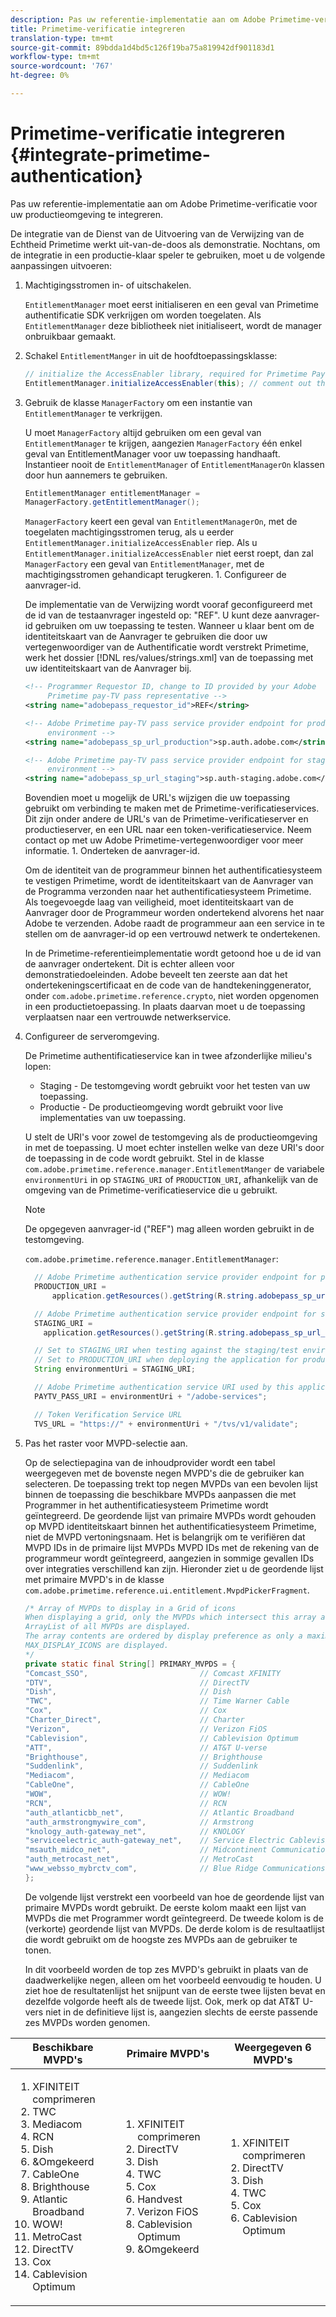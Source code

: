 ```yaml
---
description: Pas uw referentie-implementatie aan om Adobe Primetime-verificatie voor uw productieomgeving te integreren.
title: Primetime-verificatie integreren
translation-type: tm+mt
source-git-commit: 89bdda1d4bd5c126f19ba75a819942df901183d1
workflow-type: tm+mt
source-wordcount: '767'
ht-degree: 0%

---
```



# Primetime-verificatie integreren {#integrate-primetime-authentication}

Pas uw referentie-implementatie aan om Adobe Primetime-verificatie voor uw productieomgeving te integreren.

De integratie van de Dienst van de Uitvoering van de Verwijzing van de Echtheid Primetime werkt uit-van-de-doos als demonstratie. Nochtans, om de integratie in een productie-klaar speler te gebruiken, moet u de volgende aanpassingen uitvoeren:

1. Machtigingsstromen in- of uitschakelen.

   `EntitlementManager` moet eerst initialiseren en een geval van Primetime authentificatie SDK verkrijgen om worden toegelaten. Als `EntitlementManager` deze bibliotheek niet initialiseert, wordt de manager onbruikbaar gemaakt.
1. Schakel `EntitlementManger` in uit de hoofdtoepassingsklasse:

   ```java
   // initialize the AccessEnabler library, required for Primetime PayTV Pass entitlement workflows 
   EntitlementManager.initializeAccessEnabler(this); // comment out this line to disable entitlement workflows
   ```

1. Gebruik de klasse `ManagerFactory` om een instantie van `EntitlementManager` te verkrijgen.

   U moet `ManagerFactory` altijd gebruiken om een geval van `EntitlementManager` te krijgen, aangezien `ManagerFactory` één enkel geval van EntitlementManager voor uw toepassing handhaaft. Instantieer nooit de `EntitlementManager` of `EntitlementManagerOn` klassen door hun aannemers te gebruiken.

   ```java
   EntitlementManager entitlementManager =  
   ManagerFactory.getEntitlementManager();
   ```

   `ManagerFactory` keert een geval van `EntitlementManagerOn`, met de toegelaten machtigingsstromen terug, als u eerder `EntitlementManager.initializeAccessEnabler` riep. Als u `EntitlementManager.initializeAccessEnabler` niet eerst roept, dan zal `ManagerFactory` een geval van `EntitlementManager`, met de machtigingsstromen gehandicapt terugkeren. 1. Configureer de aanvrager-id.

   De implementatie van de Verwijzing wordt vooraf geconfigureerd met de id van de testaanvrager ingesteld op: &quot;REF&quot;. U kunt deze aanvrager-id gebruiken om uw toepassing te testen. Wanneer u klaar bent om de identiteitskaart van de Aanvrager te gebruiken die door uw vertegenwoordiger van de Authentificatie wordt verstrekt Primetime, werk het dossier [!DNL res/values/strings.xml] van de toepassing met uw identiteitskaart van de Aanvrager bij.

   ```xml
   <!-- Programmer Requestor ID, change to ID provided by your Adobe  
        Primetime pay-TV pass representative --> 
   <string name="adobepass_requestor_id">REF</string> 
   
   <!-- Adobe Primetime pay-TV pass service provider endpoint for production 
        environment --> 
   <string name="adobepass_sp_url_production">sp.auth.adobe.com</string> 
   
   <!-- Adobe Primetime pay-TV pass service provider endpoint for staging  
        environment --> 
   <string name="adobepass_sp_url_staging">sp.auth-staging.adobe.com</string>
   ```

   Bovendien moet u mogelijk de URL&#39;s wijzigen die uw toepassing gebruikt om verbinding te maken met de Primetime-verificatieservices. Dit zijn onder andere de URL&#39;s van de Primetime-verificatieserver en productieserver, en een URL naar een token-verificatieservice. Neem contact op met uw Adobe Primetime-vertegenwoordiger voor meer informatie. 1. Onderteken de aanvrager-id.

   Om de identiteit van de programmeur binnen het authentificatiesysteem te vestigen Primetime, wordt de identiteitskaart van de Aanvrager van de Programma verzonden naar het authentificatiesysteem Primetime. Als toegevoegde laag van veiligheid, moet identiteitskaart van de Aanvrager door de Programmeur worden ondertekend alvorens het naar Adobe te verzenden. Adobe raadt de programmeur aan een service in te stellen om de aanvrager-id op een vertrouwd netwerk te ondertekenen.

   In de Primetime-referentieimplementatie wordt getoond hoe u de id van de aanvrager ondertekent. Dit is echter alleen voor demonstratiedoeleinden. Adobe beveelt ten zeerste aan dat het ondertekeningscertificaat en de code van de handtekeninggenerator, onder `com.adobe.primetime.reference.crypto`, niet worden opgenomen in een productietoepassing. In plaats daarvan moet u de toepassing verplaatsen naar een vertrouwde netwerkservice.

1. Configureer de serveromgeving.

   De Primetime authentificatieservice kan in twee afzonderlijke milieu&#39;s lopen:

   * Staging - De testomgeving wordt gebruikt voor het testen van uw toepassing.
   * Productie - De productieomgeving wordt gebruikt voor live implementaties van uw toepassing.

   U stelt de URI&#39;s voor zowel de testomgeving als de productieomgeving in met de toepassing. U moet echter instellen welke van deze URI&#39;s door de toepassing in de code wordt gebruikt. Stel in de klasse `com.adobe.primetime.reference.manager.EntitlementManger` de variabele `environmentUri` in op `STAGING_URI` of `PRODUCTION_URI`, afhankelijk van de omgeving van de Primetime-verificatieservice die u gebruikt.

   >[!NOTE]
   >
   >De opgegeven aanvrager-id (&quot;REF&quot;) mag alleen worden gebruikt in de testomgeving.

   `com.adobe.primetime.reference.manager.EntitlementManager`:

   ```java
     // Adobe Primetime authentication service provider endpoint for production environment 
     PRODUCTION_URI = 
         application.getResources().getString(R.string.adobepass_sp_url_production); 
   
     // Adobe Primetime authentication service provider endpoint for staging environment 
     STAGING_URI = 
       application.getResources().getString(R.string.adobepass_sp_url_staging); 
   
     // Set to STAGING_URI when testing against the staging/test environment 
     // Set to PRODUCTION_URI when deploying the application for production use 
     String environmentUri = STAGING_URI; 
   
     // Adobe Primetime authentication service URI used by this application 
     PAYTV_PASS_URI = environmentUri + "/adobe-services"; 
   
     // Token Verification Service URL 
     TVS_URL = "https://" + environmentUri + "/tvs/v1/validate";
   ```

1. Pas het raster voor MVPD-selectie aan.

   Op de selectiepagina van de inhoudprovider wordt een tabel weergegeven met de bovenste negen MVPD&#39;s die de gebruiker kan selecteren. De toepassing trekt top negen MVPDs van een bevolen lijst binnen de toepassing die beschikbare MVPDs aanpassen die met Programmer in het authentificatiesysteem Primetime wordt geïntegreerd. De geordende lijst van primaire MVPDs wordt gehouden op MVPD identiteitskaart binnen het authentificatiesysteem Primetime, niet de MVPD vertoningsnaam. Het is belangrijk om te verifiëren dat MVPD IDs in de primaire lijst MVPDs MVPD IDs met de rekening van de programmeur wordt geïntegreerd, aangezien in sommige gevallen IDs over integraties verschillend kan zijn. Hieronder ziet u de geordende lijst met primaire MVPD&#39;s in de klasse `com.adobe.primetime.reference.ui.entitlement.MvpdPickerFragment`.

   ```java
   /* Array of MVPDs to display in a Grid of icons 
   When displaying a grid, only the MVPDs which intersect this array and the 
   ArrayList of all MVPDs are displayed. 
   The array contents are ordered by display preference as only a maximum of 
   MAX_DISPLAY_ICONS are displayed. 
   */ 
   private static final String[] PRIMARY_MVPDS = { 
   "Comcast_SSO",                         // Comcast XFINITY 
   "DTV",                                 // DirectTV 
   "Dish",                                // Dish 
   "TWC",                                 // Time Warner Cable 
   "Cox",                                 // Cox 
   "Charter_Direct",                      // Charter 
   "Verizon",                             // Verizon FiOS 
   "Cablevision",                         // Cablevision Optimum 
   "ATT",                                 // AT&T U-verse 
   "Brighthouse",                         // Brighthouse 
   "Suddenlink",                          // Suddenlink 
   "Mediacom",                            // Mediacom 
   "CableOne",                            // CableOne 
   "WOW",                                 // WOW! 
   "RCN",                                 // RCN 
   "auth_atlanticbb_net",                 // Atlantic Broadband 
   "auth_armstrongmywire_com",            // Armstrong 
   "knology_auth-gateway_net",            // KNOLOGY 
   "serviceelectric_auth-gateway_net",    // Service Electric Cablevision 
   "msauth_midco_net",                    // Midcontinent Communications 
   "auth_metrocast_net",                  // MetroCast 
   "www_websso_mybrctv_com",              // Blue Ridge Communications 
   };
   ```

   De volgende lijst verstrekt een voorbeeld van hoe de geordende lijst van primaire MVPDs wordt gebruikt. De eerste kolom maakt een lijst van MVPDs die met Programmer wordt geïntegreerd. De tweede kolom is de (verkorte) geordende lijst van MVPDs. De derde kolom is de resultaatlijst die wordt gebruikt om de hoogste zes MVPDs aan de gebruiker te tonen.

   In dit voorbeeld worden de top zes MVPD&#39;s gebruikt in plaats van de daadwerkelijke negen, alleen om het voorbeeld eenvoudig te houden. U ziet hoe de resultatenlijst het snijpunt van de eerste twee lijsten bevat en dezelfde volgorde heeft als de tweede lijst. Ook, merk op dat AT&amp;T U-vers niet in de definitieve lijst is, aangezien slechts de eerste passende zes MVPDs worden genomen.

| Beschikbare MVPD&#39;s | Primaire MVPD&#39;s | Weergegeven 6 MVPD&#39;s |
|--- |--- |--- |
| <ol><li>XFINITEIT comprimeren</li><li>TWC</li><li>Mediacom</li><li>RCN</li><li>Dish</li><li>&amp;Omgekeerd</li><li>CableOne</li><li>Brighthouse</li><li>Atlantic Broadband</li><li>WOW!</li><li>MetroCast</li><li>DirectTV </li><li>Cox</li><li>Cablevision Optimum</li></ol> | <ol><li>XFINITEIT comprimeren</li><li>DirectTV</li><li>Dish</li><li> TWC</li><li>Cox</li><li>Handvest</li><li>Verizon FiOS</li><li>Cablevision Optimum</li><li>&amp;Omgekeerd</li></ol> | <ol><li>XFINITEIT comprimeren</li><li>DirectTV</li><li>Dish</li><li>TWC</li><li>Cox</li><li>Cablevision Optimum</li></ol> |

